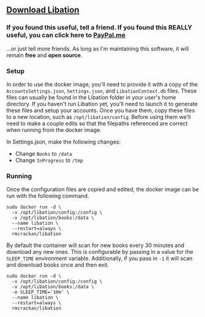 ## [Download Libation](https://github.com/rmcrackan/Libation/releases/latest)

### If you found this useful, tell a friend. If you found this REALLY useful, you can click here to [PayPal.me](https://paypal.me/MBucari?locale.x=en_us)
...or just tell more friends. As long as I'm maintaining this software, it will remain **free** and **open source**.


### Setup
In order to use the docker image, you'll need to provide it with a copy of the `AccountsSettings.json`, `Settings.json`, and `LibationContext.db` files. These files can usually be found in the Libation folder in your user's home directory. If you haven't run Libation yet, you'll need to launch it to generate these files and setup your accounts. Once you have them, copy these files to a new location, such as `/opt/libation/config`. Before using them we'll need to make a couple edits so that the filepaths referenced are correct when running from the docker image.

In Settings.json, make the following changes:
* Change `Books` to `/data`
* Change `InProgress` to `/tmp`

### Running
Once the configuration files are copied and edited, the docker image can be run with the following command.
```
sudo docker run -d \
  -v /opt/libation/config:/config \
  -v /opt/libation/books:/data \
  --name libation \
  --restart=always \
  rmcrackan/libation
```

By default the container will scan for new books every 30 minutes and download any new ones. This is configurable by passing in a value for the `SLEEP_TIME` environment variable. Additionally, if you pass in `-1` it will scan and download books once and then exit.

```
sudo docker run -d \
  -v /opt/libation/config:/config \
  -v /opt/libation/books:/data \
  -e SLEEP_TIME='10m' \
  --name libation \
  --restart=always \
  rmcrackan/libation
```

